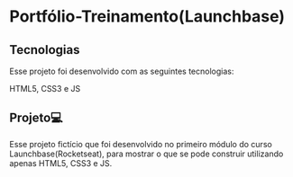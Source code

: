 # Portfólio-Treinamento(Launchbase)

## Tecnologias
Esse projeto foi desenvolvido com as seguintes tecnologias:

HTML5,
CSS3 e
JS

## Projeto💻
Esse projeto fictício que foi desenvolvido no primeiro módulo do curso Launchbase(Rocketseat), para mostrar o que se pode construir utilizando apenas HTML5, CSS3 e JS.
